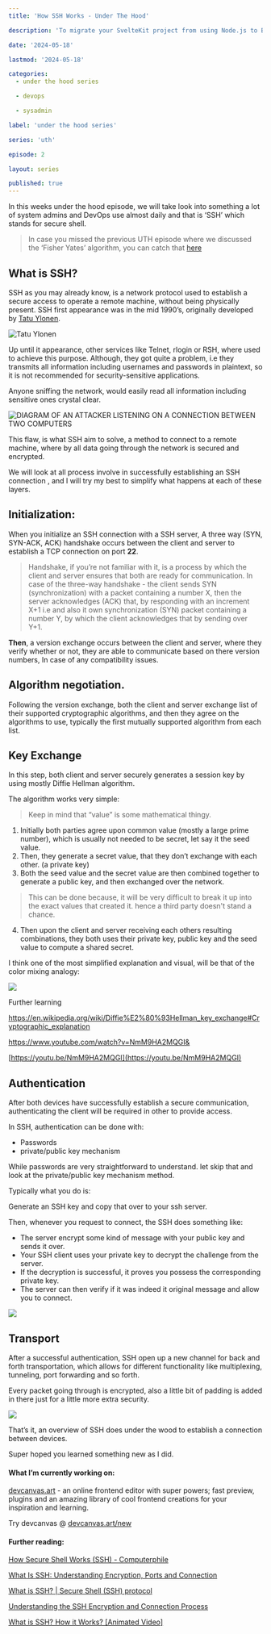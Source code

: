 ```yaml
---
title: 'How SSH Works - Under The Hood'

description: 'To migrate your SvelteKit project from using Node.js to Bun, you can follow these steps, which align with the best practices and examples provided in the Bun and SvelteKit documentation.'

date: '2024-05-18'

lastmod: '2024-05-18'

categories:
  - under the hood series

  - devops

  - sysadmin

label: 'under the hood series'

series: 'uth'

episode: 2

layout: series

published: true
---
```


In this weeks under the hood episode, we will take look into something a lot of system admins and DevOps use almost daily and that is ‘SSH’ which stands for secure shell.

> In case you missed the previous UTH episode where we discussed the ‘Fisher Yates’ algorithm, you can catch that [here](https://www.yaqeen.me/blog/fisher-yates-how-the-popular-shuffling-algorithm-works-uth-series)

## What is SSH?

SSH as you may already know, is a network protocol used to establish a secure access to operate a remote machine, without being physically present. SSH first appearance was in the mid 1990’s, originally developed by [Tatu Ylonen](https://ylonen.org/index.html).

![Tatu Ylonen](https://paper-attachments.dropboxusercontent.com/s_ED4A03F1900B4A123CECA802B644C7BA40B660FB6A23CAA3446E5C1CFC04CDD5_1715889341000_file.webp)

Up until it appearance, other services like Telnet, rlogin or RSH, where used to achieve this purpose. Although, they got quite a problem, i.e they transmits all information including usernames and passwords in plaintext, so it is not recommended for security-sensitive applications.

Anyone sniffing the network, would easily read all information including sensitive ones crystal clear.

![DIAGRAM OF AN ATTACKER LISTENING ON A CONNECTION BETWEEN TWO COMPUTERS](https://paper-attachments.dropboxusercontent.com/s_ED4A03F1900B4A123CECA802B644C7BA40B660FB6A23CAA3446E5C1CFC04CDD5_1716005536884_admin.png)

This flaw, is what SSH aim to solve, a method to connect to a remote machine, where by all data going through the network is secured and encrypted.

We will look at all process involve in successfully establishing an SSH connection , and I will try my best to simplify what happens at each of these layers.

## Initialization:

When you initialize an SSH connection with a SSH server, A three way (SYN, SYN-ACK, ACK) handshake occurs between the client and server to establish a TCP connection on port **22**.

> Handshake, if you’re not familiar with it, is a process by which the client and server ensures that both are ready for communication. In case of the three-way handshake - the client sends SYN (synchronization) with a packet containing a number X, then the server acknowledges (ACK) that, by responding with an increment X+1 i.e and also it own synchronization (SYN) packet containing a number Y, by which the client acknowledges that by sending over Y+1.

**Then**, a version exchange occurs between the client and server, where they verify whether or not, they are able to communicate based on there version numbers, In case of any compatibility issues.

## Algorithm negotiation.

Following the version exchange, both the client and server exchange list of their supported cryptographic algorithms, and then they agree on the algorithms to use, typically the first mutually supported algorithm from each list.

## Key Exchange

In this step, both client and server securely generates a session key by using mostly Diffie Hellman algorithm.

The algorithm works very simple:

> Keep in mind that “value” is some mathematical thingy.

1. Initially both parties agree upon common value (mostly a large prime number), which is usually not needed to be secret, let say it the seed value.
2. Then, they generate a secret value, that they don’t exchange with each other. (a private key)
3. Both the seed value and the secret value are then combined together to generate a public key, and then exchanged over the network.

> This can be done because, it will be very difficult to break it up into the exact values that created it. hence a third party doesn't stand a chance.

4. Then upon the client and server receiving each others resulting combinations, they both uses their private key, public key and the seed value to compute a shared secret.

I think one of the most simplified explanation and visual, will be that of the color mixing analogy:

![](https://paper-attachments.dropboxusercontent.com/s_ED4A03F1900B4A123CECA802B644C7BA40B660FB6A23CAA3446E5C1CFC04CDD5_1716004397619_originally+form+wikipedia.png)

Further learning

https://en.wikipedia.org/wiki/Diffie%E2%80%93Hellman_key_exchange#Cryptographic_explanation

https://www.youtube.com/watch?v=NmM9HA2MQGI&

[https://youtu.be/NmM9HA2MQGI](https://youtu.be/NmM9HA2MQGI)

## Authentication

After both devices have successfully establish a secure communication, authenticating the client will be required in other to provide access.

In SSH, authentication can be done with:

- Passwords
- private/public key mechanism

While passwords are very straightforward to understand. let skip that and look at the private/public key mechanism method.

Typically what you do is:

Generate an SSH key and copy that over to your ssh server.

Then, whenever you request to connect, the SSH does something like:

- The server encrypt some kind of message with your public key and sends it over.
- Your SSH client uses your private key to decrypt the challenge from the server.
- If the decryption is successful, it proves you possess the corresponding private key.
- The server can then verify if it was indeed it original message and allow you to connect.

![](https://paper-attachments.dropboxusercontent.com/s_ED4A03F1900B4A123CECA802B644C7BA40B660FB6A23CAA3446E5C1CFC04CDD5_1716010293366_Add+a+subheading1.png)

## Transport

After a successful authentication, SSH open up a new channel for back and forth transportation, which allows for different functionality like multiplexing, tunneling, port forwarding and so forth.

Every packet going through is encrypted, also a little bit of padding is added in there just for a little more extra security.

![](https://paper-attachments.dropboxusercontent.com/s_ED4A03F1900B4A123CECA802B644C7BA40B660FB6A23CAA3446E5C1CFC04CDD5_1716011357412_Add+a+subheading2.png)

That’s it, an overview of SSH does under the wood to establish a connection between devices.

Super hoped you learned something new as I did.

#### What I’m currently working on:

[devcanvas.art](http://devcanvas.art) - an online frontend editor with super powers; fast preview, plugins and an amazing library of cool frontend creations for your inspiration and learning.

Try devcanvas @ [devcanvas.art/new](http://devcanvas.art/new)

#### Further reading:

[How Secure Shell Works (SSH) - Computerphile](https://www.youtube.com/watch?v=ORcvSkgdA58)

[What Is SSH: Understanding Encryption, Ports and Connection](https://www.hostinger.com/tutorials/ssh-tutorial-how-does-ssh-work)

[What is SSH? | Secure Shell (SSH) protocol](https://www.cloudflare.com/learning/access-management/what-is-ssh/)

[Understanding the SSH Encryption and Connection Process](https://www.digitalocean.com/community/tutorials/understanding-the-ssh-encryption-and-connection-process)

[What is SSH? How it Works? [Animated Video]](https://www.youtube.com/watch?v=hwKhJ74ydOw)
